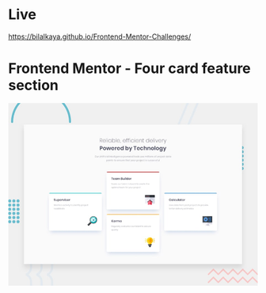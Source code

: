 # Live 

https://bilalkaya.github.io/Frontend-Mentor-Challenges/



# Frontend Mentor - Four card feature section

![Design preview for the Four card feature section coding challenge](./design/desktop-preview.jpg)


